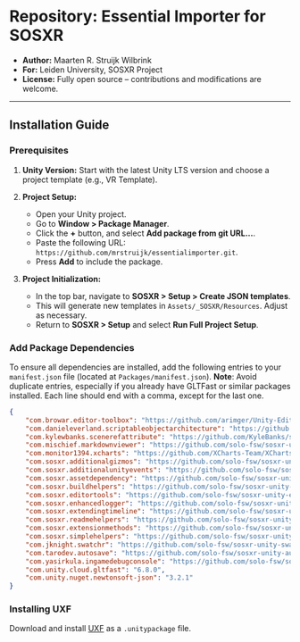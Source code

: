 # Repository: Essential Importer for SOSXR

- **Author:** Maarten R. Struijk Wilbrink
- **For:** Leiden University, SOSXR Project
- **License:** Fully open source – contributions and modifications are welcome.

---

## Installation Guide

### Prerequisites

1. **Unity Version:** Start with the latest Unity LTS version and choose a project template (e.g., VR Template).
2. **Project Setup:**
    - Open your Unity project.
    - Go to **Window > Package Manager**.
    - Click the **+** button, and select **Add package from git URL...**.
    - Paste the following URL: `https://github.com/mrstruijk/essentialimporter.git`.
    - Press **Add** to include the package.

3. **Project Initialization:**
    - In the top bar, navigate to **SOSXR > Setup > Create JSON templates**.
    - This will generate new templates in `Assets/_SOSXR/Resources`. Adjust as necessary.
    - Return to **SOSXR > Setup** and select **Run Full Project Setup**.

### Add Package Dependencies

To ensure all dependencies are installed, add the following entries to your `manifest.json` file (located at
`Packages/manifest.json`). **Note**: Avoid duplicate entries, especially if you already have GLTFast or similar packages
installed. Each line should end with a comma, except for the last one.

```json
{
    "com.browar.editor-toolbox": "https://github.com/arimger/Unity-Editor-Toolbox.git#upm",
    "com.danieleverland.scriptableobjectarchitecture": "https://github.com/solo-fsw/sosxr-unity-scriptableobjectarchitecture.git",
    "com.kylewbanks.scenerefattribute": "https://github.com/KyleBanks/scene-ref-attribute.git",
    "com.mischief.markdownviewer": "https://github.com/solo-fsw/sosxr-unity-markdownviewer.git",
    "com.monitor1394.xcharts": "https://github.com/XCharts-Team/XCharts.git",
    "com.sosxr.additionalgizmos": "https://github.com/solo-fsw/sosxr-unity-additionalgizmos.git",
    "com.sosxr.additionalunityevents": "https://github.com/solo-fsw/sosxr-unity-additionalunityevents.git",
    "com.sosxr.assetdependency": "https://github.com/solo-fsw/sosxr-unity-assetdependency.git",
    "com.sosxr.buildhelpers": "https://github.com/solo-fsw/sosxr-unity-buildhelpers.git",
    "com.sosxr.editortools": "https://github.com/solo-fsw/sosxr-unity-editortools.git",
    "com.sosxr.enhancedlogger": "https://github.com/solo-fsw/sosxr-unity-enhancedlogger.git",
    "com.sosxr.extendingtimeline": "https://github.com/solo-fsw/sosxr-unity-timelineextensions.git",
    "com.sosxr.readmehelpers": "https://github.com/solo-fsw/sosxr-unity-readmehelpers.git",
    "com.sosxr.extensionmethods": "https://github.com/solo-fsw/sosxr-unity-extensionmethods.git",
    "com.sosxr.simplehelpers": "https://github.com/solo-fsw/sosxr-unity-simplehelpers.git",
    "com.jknight.swatchr": "https://github.com/solo-fsw/sosxr-unity-swatchr.git",
    "com.tarodev.autosave": "https://github.com/solo-fsw/sosxr-unity-autosave.git",
    "com.yasirkula.ingamedebugconsole": "https://github.com/solo-fsw/sosxr-unity-ingamedebugconsole.git",
    "com.unity.cloud.gltfast": "6.8.0",
    "com.unity.nuget.newtonsoft-json": "3.2.1"
}
```

### Installing UXF

Download and install [UXF](https://github.com/immersivecognition/unity-experiment-framework/releases/latest) as a
`.unitypackage` file.
